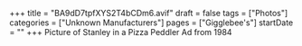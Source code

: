 +++
title = "BA9dD7tpfXYS2T4bCDm6.avif"
draft = false
tags = ["Photos"]
categories = ["Unknown Manufacturers"]
pages = ["Gigglebee's"]
startDate = ""
+++
Picture of Stanley in a Pizza Peddler Ad from 1984
